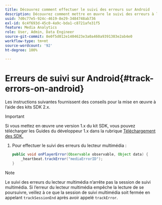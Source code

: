 ```yaml
---
title: Découvrez comment effectuer le suivi des erreurs sur Android
description: Découvrez comment mettre en œuvre le suivi des erreurs à lʼaide du SDK Media sur Android.
uuid: 7d0c77e5-924c-4619-8e29-3484748ab736
exl-id: 6c4f693d-45c0-4a9c-bda1-c8721afe31f5
feature: Media Analytics
role: User, Admin, Data Engineer
source-git-commit: 8e0f5d012e1404623e3a0a460a9391303e2ab4e0
workflow-type: tm+mt
source-wordcount: '92'
ht-degree: 100%

---
```


# Erreurs de suivi sur Android{#track-errors-on-android}

Les instructions suivantes fournissent des conseils pour la mise en œuvre à l’aide des kits SDK 2.x.

>[!IMPORTANT]
>
>Si vous mettez en œuvre une version 1.x du kit SDK, vous pouvez télécharger les Guides du développeur 1.x dans la rubrique [Téléchargement des SDK.](/help/sdk-implement/download-sdks.md)

1. Pour effectuer le suivi des erreurs du lecteur multimédia :

   ```java
   public void onPlayerError(Observable observable, Object data) {  
       _heartbeat.trackError("mediaErrorID");
   }
   ```

>[!NOTE]
>
>Le suivi des erreurs du lecteur multimédia n’arrête pas la session de suivi multimédia. Si l’erreur du lecteur multimédia empêche la lecture de se poursuivre, veillez à ce que la session de suivi multimédia soit fermée en appelant `trackSessionEnd` après avoir appelé `trackError`.
